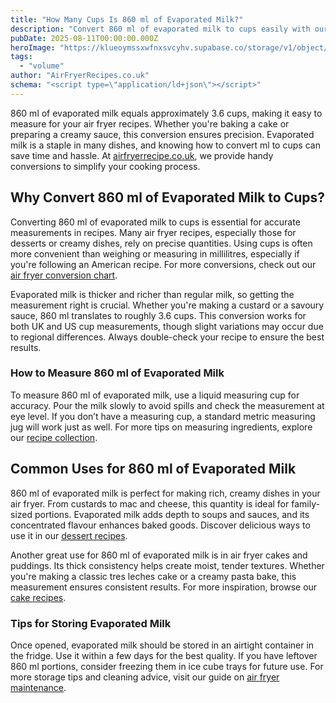 ```yaml
---
title: "How Many Cups Is 860 ml of Evaporated Milk?"
description: "Convert 860 ml of evaporated milk to cups easily with our simple guide. Perfect for air fryer recipes and baking conversions."
pubDate: 2025-08-11T00:00:00.000Z
heroImage: "https://klueoymssxwfnxsvcyhv.supabase.co/storage/v1/object/public/md/how-many-cups-is-860-ml-of-evaporated-milk-53def485.webp"
tags:
  - "volume"
author: "AirFryerRecipes.co.uk"
schema: "<script type=\"application/ld+json\"></script>"
---
```


<p>860 ml of evaporated milk equals approximately 3.6 cups, making it easy to measure for your air fryer recipes. Whether you're baking a cake or preparing a creamy sauce, this conversion ensures precision. Evaporated milk is a staple in many dishes, and knowing how to convert ml to cups can save time and hassle. At <a href=https://www.airfryerrecipe.co.uk>airfryerrecipe.co.uk</a>, we provide handy conversions to simplify your cooking process.</p>

<h2>Why Convert 860 ml of Evaporated Milk to Cups?</h2>  
<p>Converting 860 ml of evaporated milk to cups is essential for accurate measurements in recipes. Many air fryer recipes, especially those for desserts or creamy dishes, rely on precise quantities. Using cups is often more convenient than weighing or measuring in millilitres, especially if you're following an American recipe. For more conversions, check out our <a href=https://www.airfryerrecipe.co.uk/air-fryer-conversion-chart>air fryer conversion chart</a>.</p>  

<p>Evaporated milk is thicker and richer than regular milk, so getting the measurement right is crucial. Whether you're making a custard or a savoury sauce, 860 ml translates to roughly 3.6 cups. This conversion works for both UK and US cup measurements, though slight variations may occur due to regional differences. Always double-check your recipe to ensure the best results.</p>  

<h3>How to Measure 860 ml of Evaporated Milk</h3>  
<p>To measure 860 ml of evaporated milk, use a liquid measuring cup for accuracy. Pour the milk slowly to avoid spills and check the measurement at eye level. If you don’t have a measuring cup, a standard metric measuring jug will work just as well. For more tips on measuring ingredients, explore our <a href=https://www.airfryerrecipe.co.uk/recipes>recipe collection</a>.</p>  

<h2>Common Uses for 860 ml of Evaporated Milk</h2>  
<p>860 ml of evaporated milk is perfect for making rich, creamy dishes in your air fryer. From custards to mac and cheese, this quantity is ideal for family-sized portions. Evaporated milk adds depth to soups and sauces, and its concentrated flavour enhances baked goods. Discover delicious ways to use it in our <a href=https://www.airfryerrecipe.co.uk/recipe-category/dessert>dessert recipes</a>.</p>  

<p>Another great use for 860 ml of evaporated milk is in air fryer cakes and puddings. Its thick consistency helps create moist, tender textures. Whether you're making a classic tres leches cake or a creamy pasta bake, this measurement ensures consistent results. For more inspiration, browse our <a href=https://www.airfryerrecipe.co.uk/recipe-category/cakes>cake recipes</a>.</p>  

<h3>Tips for Storing Evaporated Milk</h3>  
<p>Once opened, evaporated milk should be stored in an airtight container in the fridge. Use it within a few days for the best quality. If you have leftover 860 ml portions, consider freezing them in ice cube trays for future use. For more storage tips and cleaning advice, visit our guide on <a href=https://www.airfryerrecipe.co.uk/air-fryer-cleaner>air fryer maintenance</a>.</p>